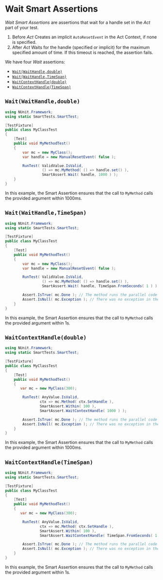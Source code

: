 # Wait Smart Assertions <!-- omit in toc -->

*Wait Smart Assertions* are assertions that wait for a handle set in the *Act* part of your test.

1. Before *Act*
   Creates an implicit `AutoResetEvent` in the Act Context, if none is specified.
1. After *Act*
   Waits for the handle (specified or implicit) for the maximum specified amount of time. If this timeout is reached, the assertion fails.

We have four *Wait* assertions:

- [`Wait(WaitHandle,double)`](#WaitWaitHandledouble)
- [`Wait(WaitHandle,TimeSpan)`](#WaitWaitHandleTimeSpan)
- [`WaitContextHandle(double)`](#WaitContextHandledouble)
- [`WaitContextHandle(TimeSpan)`](#WaitContextHandleTimeSpan)

## `Wait(WaitHandle,double)`

```C#
using NUnit.Framework;
using static SmartTests.SmartTest;

[TestFixture]
public class MyClassTest
{
    [Test]
    public void MyMethodTest()
    {
        var mc = new MyClass();
        var handle = new ManualResetEvent( false );

        RunTest( ValidValue.IsValid,
                 () => mc.MyMethod( () => handle.set() ),
                 SmartAssert.Wait( handle, 1000 ) );
    }
}
```

In this example, the Smart Assertion ensures that the call to `MyMethod` calls the provided argument within 1000ms.

## `Wait(WaitHandle,TimeSpan)`

```C#
using NUnit.Framework;
using static SmartTests.SmartTest;

[TestFixture]
public class MyClassTest
{
    [Test]
    public void MyMethodTest()
    {
        var mc = new MyClass();
        var handle = new ManualResetEvent( false );

        RunTest( ValidValue.IsValid,
                 () => mc.MyMethod( () => handle.set() ),
                 SmartAssert.Wait( handle, TimeSpan.FromSeconds( 1 ) ) );

        Assert.IsTrue( mc.Done ); // The method runs the parallel code (ctx.SetHandle) to its end.
        Assert.IsNull( mc.Exception ); // There was no exception in the parallel code thread.
    }
}
```

In this example, the Smart Assertion ensures that the call to `MyMethod` calls the provided argument within 1s.

## `WaitContextHandle(double)`

```C#
using NUnit.Framework;
using static SmartTests.SmartTest;

[TestFixture]
public class MyClassTest
{
    [Test]
    public void MyMethodTest()
    {
       var mc = new MyClass(300);

        RunTest( AnyValue.IsValid,
                ctx => mc.Method( ctx.SetHandle ),
                SmartAssert.Within( 100 ),
                SmartAssert.WaitContextHandle( 1000 ) );

        Assert.IsTrue( mc.Done ); // The method runs the parallel code (ctx.SetHandle) to its end.
        Assert.IsNull( mc.Exception ); // There was no exception in the parallel code thread.
    }
}
```

In this example, the Smart Assertion ensures that the call to `MyMethod` calls the provided argument within 1000ms.

## `WaitContextHandle(TimeSpan)`

```C#
using NUnit.Framework;
using static SmartTests.SmartTest;

[TestFixture]
public class MyClassTest
{
    [Test]
    public void MyMethodTest()
    {
       var mc = new MyClass(300);

        RunTest( AnyValue.IsValid,
                ctx => mc.Method( ctx.SetHandle ),
                SmartAssert.Within( 100 ),
                SmartAssert.WaitContextHandle( TimeSpan.FromSeconds( 1 ) ) );

        Assert.IsTrue( mc.Done ); // The method runs the parallel code (ctx.SetHandle) to its end.
        Assert.IsNull( mc.Exception ); // There was no exception in the parallel code thread.
    }
}
```

In this example, the Smart Assertion ensures that the call to `MyMethod` calls the provided argument within 1s.
